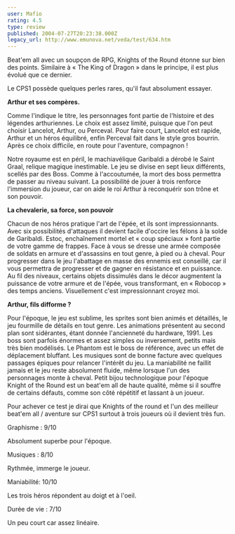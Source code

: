 ```yaml
---
user: Mafio
rating: 4.5
type: review
published: 2004-07-27T20:23:38.000Z
legacy_url: http://www.emunova.net/veda/test/634.htm
---
```

Beat'em all avec un soupçon de RPG, Knights of the Round étonne sur bien des points. Similaire à « The King of Dragon » dans le principe, il est plus évolué que ce dernier.  

Le CPS1 possède quelques perles rares, qu'il faut absolument essayer.  

  

**Arthur et ses compères.**  

  

Comme l'indique le titre, les personnages font partie de l'histoire et des légendes arthuriennes. Le choix est assez limité, puisque que l'on peut choisir Lancelot, Arthur, ou Perceval. Pour faire court, Lancelot est rapide, Arthur et un héros équilibré, enfin Perceval fait dans le style gros bourrin. Après ce choix difficile, en route pour l'aventure, compagnon !  

Notre royaume est en péril, le machiavélique Garibaldi a dérobé le Saint Graal, relique magique inestimable. Le jeu se divise en sept lieux différents, scellés par des Boss. Comme à l'accoutumée, la mort des boss permettra de passer au niveau suivant. La possibilité de jouer à trois renforce l'immersion du joueur, car on aide le roi Arthur à reconquérir son trône et son pouvoir.  

  

**La chevalerie, sa force, son pouvoir**  

  

Chacun de nos héros pratique l'art de l'épée, et ils sont impressionnants. Avec six possibilités d'attaques il devient facile d'occire les félons à la solde de Garibaldi. Estoc, enchaînement mortel et « coup spéciaux » font partie de votre gamme de frappes. Face à vous se dresse une armée composée de soldats en armure et d'assassins en tout genre, à pied ou à cheval. Pour progresser dans le jeu l'abattage en masse des ennemis est conseillé, car il vous permettra de progresser et de gagner en résistance et en puissance. Au fil des niveaux, certains objets dissimulés dans le décor augmentent la puissance de votre armure et de l'épée, vous transformant, en « Robocop » des temps anciens. Visuellement c'est impressionnant croyez moi.   

  

**Arthur, fils difforme ?**  

  

Pour l'époque, le jeu est sublime, les sprites sont bien animés et détaillés, le jeu fourmille de détails en tout genre. Les animations présentent au second plan sont sidérantes, étant donnée l'ancienneté du hardware, 1991\. Les boss sont parfois énormes et assez simples ou inversement, petits mais très bien modélisés. Le Phantom est le boss de référence, avec un effet de déplacement bluffant. Les musiques sont de bonne facture avec quelques passages épiques pour relancer l'intérêt du jeu. La maniabilité ne faillit jamais et le jeu reste absolument fluide, même lorsque l'un des personnages monte à cheval. Petit bijou technologique pour l'époque Knight of the Round est un beat'em all de haute qualité, même si il souffre de certains défauts, comme son côté répétitif et lassant à un joueur.  

  

Pour achever ce test je dirai que Knights of the round et l'un des meilleur beat'em all / aventure sur CPS1 surtout à trois joueurs où il devient très fun.  

  

Graphisme : 9/10  

Absolument superbe pour l'époque.  

Musiques : 8/10  

Rythmée, immerge le joueur.  

Maniabilité: 10/10  

Les trois héros répondent au doigt et à l'oeil.  

Durée de vie : 7/10  

Un peu court car assez linéaire.